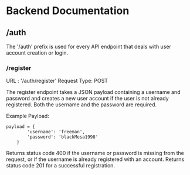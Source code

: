 # Backend Documentation

## /auth

The '/auth' prefix is used for every API endpoint that deals with user account creation or login.

### /register

URL : '/auth/register'
Request Type: POST

The register endpoint takes a JSON payload containing a username and password and creates a new user account if the user is not already registered. Both the username and the password are required.

Example Payload:
```
payload = {
        'username': 'freeman',
        'password': 'blackMesa1998'
    }
```

Returns status code 400 if the username or password is missing from the request, or if the username is already registered with an account. Returns status code 201 for a successful registration.
